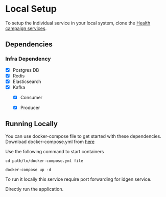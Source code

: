 # Local Setup

To setup the Individual service in your local system, clone the [Health campaign services](https://github.com/egovernments/health-campaign-services).

## Dependencies

### Infra Dependency

- [X] Postgres DB
- [X] Redis
- [X] Elasticsearch
- [X] Kafka
    - [X] Consumer
    - [X] Producer


## Running Locally

You can use docker-compose file to get started with these dependencies. Download docker-compose.yml from [here](../libraries/docker-compose.yml)

Use the following command to start containers

```
cd path/to/docker-compose.yml file

docker-compose up -d
```

To run it locally this service require port forwarding for idgen service.

Directly run the application.